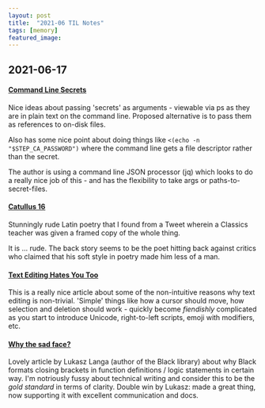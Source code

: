 ```yaml
---
layout: post 
title:  "2021-06 TIL Notes"
tags: [memory]
featured_image: 
---
```


## 2021-06-17

#### [Command Line Secrets](https://smallstep.com/blog/command-line-secrets/)

Nice ideas about passing 'secrets' as arguments - viewable via ps as they are in plain text on the command line. Proposed alternative is to pass them as references to on-disk files. 

Also has some nice point about doing things like ```<(echo -n "$STEP_CA_PASSWORD")``` where the command line gets a file descriptor rather than the secret. 

The author is using a command line JSON processor (jq) which looks to do a really nice job of this - and has the flexibility to take args or paths-to-secret-files. 


#### [Catullus 16](https://en.m.wikipedia.org/wiki/Catullus_16)

Stunningly rude Latin poetry that I found from a Tweet wherein a Classics teacher was given a framed copy of the whole thing. 

It is ... rude. The back story seems to be the poet hitting back against critics who claimed that his soft style in poetry made him less of a man.


#### [Text Editing Hates You Too](https://lord.io/text-editing-hates-you-too/)

This is a really nice article about some of the non-intuitive reasons why text editing is non-trivial. 'Simple' things like how a cursor should move, how selection and deletion should work - quickly become *fiendishly* complicated as you start to introduce Unicode, right-to-left scripts, emoji with modifiers, etc.


#### [Why the sad face?](https://lukasz.langa.pl/1d1a43c4-9c8a-4c5f-a366-7f22ce6a49fc/)
Lovely article by Lukasz Langa (author of the Black library) about why Black formats closing brackets in function definitions / logic statements in certain way. I'm notriously fussy about technical writing and consider this to be the *gold standard* in terms of clarity. Double win by Lukasz: made a great thing, now supporting it with excellent communication and docs. 
